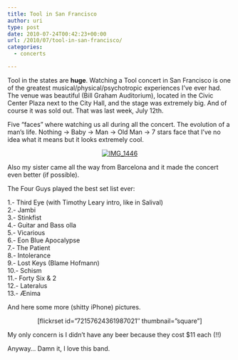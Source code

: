 ```yaml
---
title: Tool in San Francisco
author: uri
type: post
date: 2010-07-24T00:42:23+00:00
url: /2010/07/tool-in-san-francisco/
categories:
  - concerts

---
```

Tool in the states are **huge**. Watching a Tool concert in San Francisco is one of the greatest musical/physical/psychotropic experiences I&#8217;ve ever had. The venue was beautiful (Bill Graham Auditorium), located in the Civic Center Plaza next to the City Hall, and the stage was extremely big. And of course it was sold out. That was last week, July 12th.

Five &#8220;faces&#8221; where watching us all during all the concert. The evolution of a man&#8217;s life. Nothing -> Baby -> Man -> Old Man -> 7 stars face that I&#8217;ve no idea what it means but it looks extremely cool.

<p style="text-align: center;">
  <a class="flickr-image aligncenter" title="IMG_1446" href="http://www.flickr.com/photos/enochrooted/4790826326/"><img class="aligncenter" src="http://farm5.static.flickr.com/4123/4790826326_c364a839b3.jpg" alt="IMG_1446" /></a>
</p>

Also my sister came all the way from Barcelona and it made the concert even better (if possible).

The Four Guys played the best set list ever:

1.- Third Eye (with Timothy Leary intro, like in Salival)  
2.- Jambi  
3.- Stinkfist  
4.- Guitar and Bass olla  
5.- Vicarious  
6.- Eon Blue Apocalypse  
7.- The Patient  
8.- Intolerance  
9.- Lost Keys (Blame Hofmann)  
10.- Schism  
11.- Forty Six & 2  
12.- Lateralus  
13.- Ænima

And here some more (shitty iPhone) pictures.

<p style="text-align: center;">
  [flickrset id=&#8221;72157624361987021&#8243; thumbnail=&#8221;square&#8221;]
</p>

My only concern is I didn&#8217;t have any beer because they cost $11 each (!!)

Anyway&#8230; Damn it, I love this band.